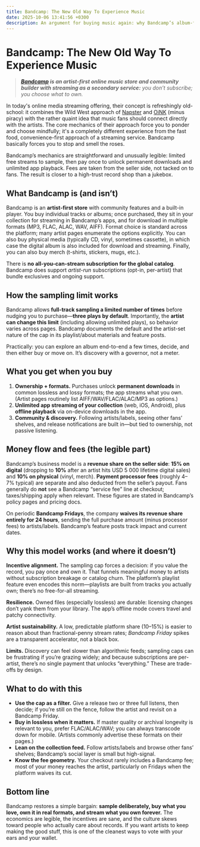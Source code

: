 ```yaml
---
title: Bandcamp: The New Old Way To Experience Music
date: 2025-10-06 13:41:56 +0300
description: An argument for buying music again: why Bandcamp’s album‑first storefront, community liner notes, and direct‑to‑artist economics make discovery slower—but better—and restore the feeling of owning music in a streaming era.
---
```

# Bandcamp: The New Old Way To Experience Music

> ***[Bandcamp](https://www.bandcamp.com/) is an artist-first online music store and community builder with streaming as a secondary service:** you don’t subscribe; you choose what to own.*

In today's online media streaming offering, their concept is refreshingly old-school: it combines the Wild West approach of [Napster](https://en.wikipedia.org/wiki/Napster) and [OiNK](https://en.wikipedia.org/wiki/Oink%27s_Pink_Palace) (minus piracy) with the rather quaint idea that music fans should connect directly with the artists. The core mechanics of their approach force you to ponder and choose mindfully; it's a completely different experience from the fast food, convenience-first approach of a streaming service. Bandcamp basically forces you to stop and smell the roses.

Bandcamp’s mechanics are straightforward and unusually legible: limited free streams to sample, then pay once to unlock permanent downloads and unlimited app playback. Fees are taken from the seller side, not tacked on to fans. The result is closer to a high-trust record shop than a jukebox.

## What Bandcamp is (and isn’t)

Bandcamp is an **artist-first store** with community features and a built-in player. You buy individual tracks or albums; once purchased, they sit in your collection for streaming in Bandcamp’s apps, and for download in multiple formats (MP3, FLAC, ALAC, WAV, AIFF). Format choice is standard across the platform; many artist pages enumerate the options explicitly. You can also buy physical media (typically CD, vinyl, sometimes cassette), in which case the digital album is also included for download and streaming. Finally, you can also buy merch (t-shirts, stickers, mugs, etc.).

There is **no all-you-can-stream subscription for the global catalog**. Bandcamp does support *artist-run* subscriptions (opt-in, per-artist) that bundle exclusives and ongoing support.

## How the sampling limit works

Bandcamp allows **full-track sampling a limited number of times** before nudging you to purchase—**three plays by default**. Importantly, the **artist can change this limit** (including allowing unlimited plays), so behavior varies across pages. Bandcamp documents the default and the artist-set nature of the cap in its playlist/about materials and feature posts.

Practically: you can explore an album end-to-end a few times, decide, and then either buy or move on. It’s discovery with a governor, not a meter.

## What you get when you buy

1. **Ownership + formats.** Purchases unlock **permanent downloads** in common lossless and lossy formats; the app streams what you own. (Artist pages routinely list AIFF/WAV/FLAC/ALAC/MP3 as options.)
2. **Unlimited app streaming of your collection** (web, iOS, Android), plus **offline playback** via on-device downloads in the app.
3. **Community & discovery.** Following artists/labels, seeing other fans’ shelves, and release notifications are built in—but tied to ownership, not passive listening.

## Money flow and fees (the legible part)

Bandcamp’s business model is a **revenue share on the seller side**: **15% on digital** (dropping to **10%** after an artist hits USD 5 000 lifetime digital sales) and **10% on physical** (vinyl, merch). **Payment processor fees** (roughly 4–7% typical) are separate and also deducted from the seller’s payout. Fans generally do **not** see a Bandcamp “service fee” line at checkout; taxes/shipping apply when relevant. These figures are stated in Bandcamp’s policy pages and pricing docs.

On periodic **Bandcamp Fridays**, the company **waives its revenue share entirely for 24 hours**, sending the full purchase amount (minus processor fees) to artists/labels. Bandcamp’s feature posts track impact and current dates.

## Why this model works (and where it doesn’t)

**Incentive alignment.** The sampling cap forces a decision: if you value the record, you pay once and own it. That funnels meaningful money to artists without subscription breakage or catalog churn. The platform’s playlist feature even encodes this norm—playlists are built from tracks you actually own; there’s no free-for-all streaming.

**Resilience.** Owned files (especially lossless) are durable: licensing changes don’t yank them from your library. The app’s offline mode covers travel and patchy connectivity.

**Artist sustainability.** A low, predictable platform share (10–15%) is easier to reason about than fractional-penny stream rates; *Bandcamp Friday* spikes are a transparent accelerator, not a black box.

**Limits.** Discovery can feel slower than algorithmic feeds; sampling caps can be frustrating if you’re grazing widely; and because subscriptions are per-artist, there’s no single payment that unlocks “everything.” These are trade-offs by design.

## What to do with this

* **Use the cap as a filter.** Give a release two or three full listens, then decide; if you’re still on the fence, follow the artist and revisit on a Bandcamp Friday.
* **Buy in lossless when it matters.** If master quality or archival longevity is relevant to you, prefer FLAC/ALAC/WAV; you can always transcode down for mobile. (Artists commonly advertise these formats on their pages.)
* **Lean on the collection feed.** Follow artists/labels and browse other fans’ shelves; Bandcamp’s social layer is small but high-signal.
* **Know the fee geometry.** Your checkout rarely includes a Bandcamp fee; most of your money reaches the artist, particularly on Fridays when the platform waives its cut.

## Bottom line

Bandcamp restores a simple bargain: **sample deliberately, buy what you love, own it in real formats, and stream what you own forever.** The economics are legible, the incentives are sane, and the culture skews toward people who actually care about records. If you want artists to keep making the good stuff, this is one of the cleanest ways to vote with your ears and your wallet.